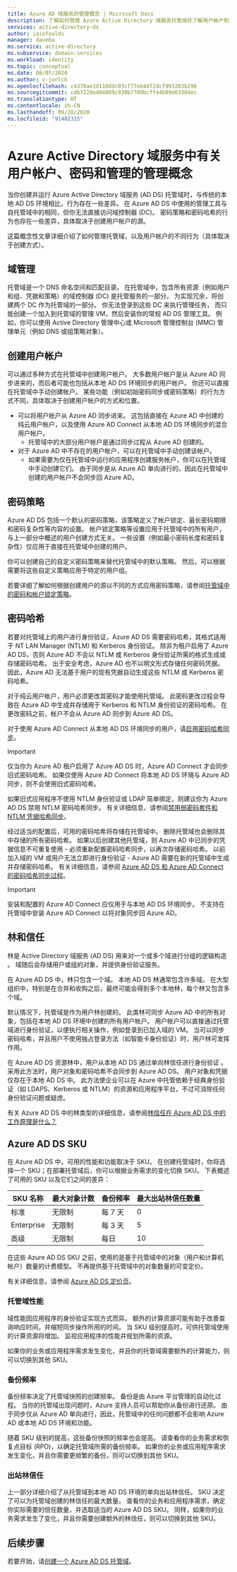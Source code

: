 ```yaml
---
title: Azure AD 域服务的管理概念 | Microsoft Docs
description: 了解如何管理 Azure Active Directory 域服务托管域并了解用户帐户和密码的行为
services: active-directory-ds
author: iainfoulds
manager: daveba
ms.service: active-directory
ms.subservice: domain-services
ms.workload: identity
ms.topic: conceptual
ms.date: 08/07/2020
ms.author: v-junlch
ms.openlocfilehash: c4378ae1d110ddc03cf77eb44f2dcf993263b296
ms.sourcegitcommit: cdb7228e404809c930b7709bcff44b89d63304ec
ms.translationtype: HT
ms.contentlocale: zh-CN
ms.lasthandoff: 09/28/2020
ms.locfileid: "91402315"
---
```

# <a name="management-concepts-for-user-accounts-passwords-and-administration-in-azure-active-directory-domain-services"></a>Azure Active Directory 域服务中有关用户帐户、密码和管理的管理概念

当你创建并运行 Azure Active Directory 域服务 (AD DS) 托管域时，与传统的本地 AD DS 环境相比，行为存在一些差异。 在 Azure AD DS 中使用的管理工具与自托管域中的相同，但你无法直接访问域控制器 (DC)。 密码策略和密码哈希的行为也存在一些差异，具体取决于创建用户帐户的源。

这篇概念性文章详细介绍了如何管理托管域，以及用户帐户的不同行为（具体取决于创建方式）。

## <a name="domain-management"></a>域管理

托管域是一个 DNS 命名空间和匹配目录。 在托管域中，包含所有资源（例如用户和组、凭据和策略）的域控制器 (DC) 是托管服务的一部分。 为实现冗余，将创建两个 DC 作为托管域的一部分。 你无法登录到这些 DC 来执行管理任务， 而只能创建一个加入到托管域的管理 VM，然后安装你的常规 AD DS 管理工具。 例如，你可以使用 Active Directory 管理中心或 Microsoft 管理控制台 (MMC) 管理单元（例如 DNS 或组策略对象）。

## <a name="user-account-creation"></a>创建用户帐户

可以通过多种方式在托管域中创建用户帐户。 大多数用户帐户是从 Azure AD 同步进来的，而后者可能也包括从本地 AD DS 环境同步的用户帐户。 你还可以直接在托管域中手动创建帐户。 某些功能（例如初始密码同步或密码策略）的行为方式不同，具体取决于创建用户帐户的方式和位置。

* 可以将用户帐户从 Azure AD 同步进来。 这包括直接在 Azure AD 中创建的纯云用户帐户，以及使用 Azure AD Connect 从本地 AD DS 环境同步的混合用户帐户。
    * 托管域中的大部分用户帐户是通过同步过程从 Azure AD 创建的。
* 对于 Azure AD 中不存在的用户帐户，可以在托管域中手动创建该帐户。
    * 如果需要为仅在托管域中运行的应用程序创建服务帐户，你可以在托管域中手动创建它们。 由于同步是从 Azure AD 单向进行的，因此在托管域中创建的用户帐户不会同步回 Azure AD。

## <a name="password-policy"></a>密码策略

Azure AD DS 包括一个默认的密码策略，该策略定义了帐户锁定、最长密码期限和密码复杂性等内容的设置。 帐户锁定策略等设置应用于托管域中的所有用户，与上一部分中概述的用户创建方式无关。 一些设置（例如最小密码长度和密码复杂性）仅应用于直接在托管域中创建的用户。

你可以创建自己的自定义密码策略来替代托管域中的默认策略。 然后，可以根据需要将这些自定义策略应用于特定的用户组。

若要详细了解如何根据创建用户的源以不同的方式应用密码策略，请参阅[托管域中的密码和帐户锁定策略][password-policy]。

## <a name="password-hashes"></a>密码哈希

若要对托管域上的用户进行身份验证，Azure AD DS 需要密码哈希，其格式适用于 NT LAN Manager (NTLM) 和 Kerberos 身份验证。 除非为租户启用了 Azure AD DS，否则 Azure AD 不会以 NTLM 或 Kerberos 身份验证所需的格式生成或存储密码哈希。 出于安全考虑，Azure AD 也不以明文形式存储任何密码凭据。 因此，Azure AD 无法基于用户的现有凭据自动生成这些 NTLM 或 Kerberos 密码哈希。

对于纯云用户帐户，用户必须更改其密码才能使用托管域。 此密码更改过程会导致在 Azure AD 中生成并存储用于 Kerberos 和 NTLM 身份验证的密码哈希。 在更改密码之前，帐户不会从 Azure AD 同步到 Azure AD DS。

对于使用 Azure AD Connect 从本地 AD DS 环境同步的用户，请[启用密码哈希同步][hybrid-phs]。

> [!IMPORTANT]
> 仅当你为 Azure AD 租户启用了 Azure AD DS 时，Azure AD Connect 才会同步旧式密码哈希。 如果仅使用 Azure AD Connect 将本地 AD DS 环境与 Azure AD 同步，则不会使用旧式密码哈希。
>
> 如果旧式应用程序不使用 NTLM 身份验证或 LDAP 简单绑定，则建议你为 Azure AD DS 禁用 NTLM 密码哈希同步。 有关详细信息，请参阅[禁用弱密码套件和 NTLM 凭据哈希同步][secure-domain]。

经过适当的配置后，可用的密码哈希将存储在托管域中。 删除托管域也会删除其中存储的所有密码哈希。 如果以后创建其他托管域，则 Azure AD 中已同步的凭据信息不可重复使用 - 必须重新配置密码哈希同步，以再次存储密码哈希。 以前加入域的 VM 或用户无法立即进行身份验证 - Azure AD 需要在新的托管域中生成并存储密码哈希。 有关详细信息，请参阅 [Azure AD DS 和 Azure AD Connect 的密码哈希同步过程][azure-ad-password-sync]。

> [!IMPORTANT]
> 安装和配置的 Azure AD Connect 应仅用于与本地 AD DS 环境同步。 不支持在托管域中安装 Azure AD Connect 以将对象同步回 Azure AD。

## <a name="forests-and-trusts"></a>林和信任

林是 Active Directory 域服务 (AD DS) 用来对一个或多个域进行分组的逻辑构造 。 域随后会存储用户或组的对象，并提供身份验证服务。

在 Azure AD DS 中，林只包含一个域。 本地 AD DS 林通常包含许多域。 在大型组织中，特别是在合并和收购之后，最终可能会得到多个本地林，每个林又包含多个域。

默认情况下，托管域是作为用户林创建的。 此类林可同步 Azure AD 中的所有对象，包括在本地 AD DS 环境中创建的所有用户帐户。 用户帐户可以直接通过托管域进行身份验证，以便执行相关操作，例如登录到已加入域的 VM。 当可以同步密码哈希，并且用户不使用独占登录方法（如智能卡身份验证）时，用户林可发挥作用。

在 Azure AD DS 资源林中，用户从本地 AD DS 通过单向林信任进行身份验证 。 采用此方法时，用户对象和密码哈希不会同步到 Azure AD DS。 用户对象和凭据仅存在于本地 AD DS 中。 此方法使企业可以在 Azure 中托管依赖于经典身份验证（如 LDAPS、Kerberos 或 NTLM）的资源和应用程序平台，不过可消除任何身份验证问题或疑虑。

有关 Azure AD DS 中的林类型的详细信息，请参阅[林信任在 Azure AD DS 中的工作原理是什么？][concepts-trust]

## <a name="azure-ad-ds-skus"></a>Azure AD DS SKU

在 Azure AD DS 中，可用的性能和功能取决于 SKU。 在创建托管域时，你将选择一个 SKU；在部署托管域后，你可以根据业务需求的变化切换 SKU。 下表概述了可用的 SKU 以及它们之间的差异：

| SKU 名称   | 最大对象计数 | 备份频率 | 最大出站林信任数量 |
|------------|----------------------|------------------|----|
| 标准   | 无限制            | 每 7 天     | 0  |
| Enterprise | 无限制            | 每 3 天     | 5  |
| 高级    | 无限制            | 每日            | 10 |

在这些 Azure AD DS SKU 之前，使用的是基于托管域中的对象（用户和计算机帐户）数量的计费模型。 不再提供基于托管域中的对象数量的可变定价。

有关详细信息，请参阅 [Azure AD DS 定价页][pricing]。

### <a name="managed-domain-performance"></a>托管域性能

域性能因应用程序的身份验证实现方式而异。 额外的计算资源可能有助于改善查询响应时间，并缩短同步操作所用的时间。 当 SKU 级别提高时，可供托管域使用的计算资源将增加。 监视应用程序的性能并规划所需的资源。

如果你的业务或应用程序需求发生变化，并且你的托管域需要额外的计算能力，则可以切换到其他 SKU。

### <a name="backup-frequency"></a>备份频率

备份频率决定了托管域快照的创建频率。 备份是由 Azure 平台管理的自动化过程。 当你的托管域出现问题时，Azure 支持人员可以帮助你从备份进行还原。 由于同步仅从 Azure AD 单向进行，因此，托管域中的任何问题都不会影响 Azure AD 或本地 AD DS 环境和功能。

随着 SKU 级别的提高，这些备份快照的频率也会提高。 请查看你的业务需求和恢复点目标 (RPO)，以确定托管域所需的备份频率。 如果你的业务或应用程序需求发生变化，并且你需要更频繁的备份，则可以切换到其他 SKU。

### <a name="outbound-forest-trusts"></a>出站林信任

上一部分详细介绍了从托管域到本地 AD DS 环境的单向出站林信任。 SKU 决定了可以为托管域创建的林信任的最大数量。 查看你的业务和应用程序需求，确定你实际需要的信任数量，并选取适当的 Azure AD DS SKU。 同样，如果你的业务需求发生了变化，并且你需要创建额外的林信任，则可以切换到其他 SKU。

## <a name="next-steps"></a>后续步骤

若要开始，请[创建一个 Azure AD DS 托管域][create-instance]。

<!-- INTERNAL LINKS -->
[password-policy]: password-policy.md
[hybrid-phs]: tutorial-configure-password-hash-sync.md#enable-synchronization-of-password-hashes
[secure-domain]: secure-your-domain.md
[azure-ad-password-sync]: ../active-directory/hybrid/how-to-connect-password-hash-synchronization.md#password-hash-sync-process-for-azure-ad-domain-services
[create-instance]: tutorial-create-instance.md
[tutorial-create-instance-advanced]: tutorial-create-instance-advanced.md
[concepts-trust]: concepts-forest-trust.md

<!-- EXTERNAL LINKS -->
[pricing]: https://www.azure.cn/pricing/details/active-directory-ds/

